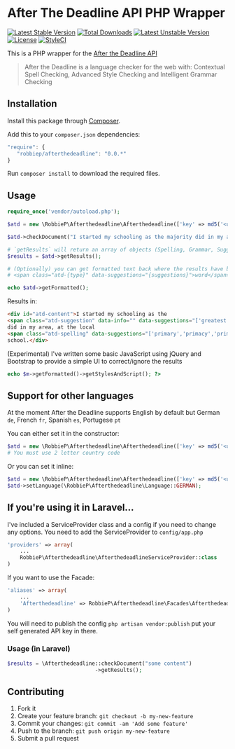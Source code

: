 
# After The Deadline API PHP Wrapper
[![Latest Stable Version](https://poser.pugx.org/robbiep/afterthedeadline/v/stable)](https://packagist.org/packages/robbiep/afterthedeadline) [![Total Downloads](https://poser.pugx.org/robbiep/afterthedeadline/downloads)](https://packagist.org/packages/robbiep/afterthedeadline) [![Latest Unstable Version](https://poser.pugx.org/robbiep/afterthedeadline/v/unstable)](https://packagist.org/packages/robbiep/afterthedeadline) [![License](https://poser.pugx.org/robbiep/afterthedeadline/license)](https://packagist.org/packages/robbiep/afterthedeadline) [![StyleCI](https://styleci.io/repos/49351188/shield)](https://styleci.io/repos/49351188)

This is a PHP wrapper for the [After the Deadline API](http://www.afterthedeadline.com/api.slp)
> After the Deadline is a language checker for the web with: Contextual Spell Checking, Advanced Style Checking and Intelligent Grammar Checking

 
## Installation
 
Install this package through [Composer](https://getcomposer.org/). 

Add this to your `composer.json` dependencies:

```js
"require": {
   "robbiep/afterthedeadline": "0.0.*"
}
```

Run `composer install` to download the required files.

## Usage 

```php
require_once('vendor/autoload.php');

$atd = new \RobbieP\Afterthedeadline\Afterthedeadline(['key' => md5('<unique string>')]);

$atd->checkDocument("I started my schooling as the majority did in my area, at the local primarry school.");

# `getResults` will return an array of objects (Spelling, Grammar, Suggestion) or `false` if there were no results
$results = $atd->getResults();

# (Optionally) you can get formatted text back where the results have been wrapped with 
# <span class="atd-{type}" data-suggestions="{suggestions}">word</span>

echo $atd->getFormatted(); 
```
Results in:
```html
<div id="atd-content">I started my schooling as the 
<span class="atd-suggestion" data-info="" data-suggestions="['greatest','most']">majority</span> 
did in my area, at the local 
<span class="atd-spelling" data-suggestions="['primary','primacy','primarily','remarry']">primarry</span> 
school.</div>
```
(Experimental) I've written some basic JavaScript using jQuery and Bootstrap to provide a 
simple UI to correct/ignore the results
```php 
echo $m->getFormatted()->getStylesAndScript(); ?>
```
## Support for other languages
At the moment After the Deadline supports English by default but German `de`, French `fr`, Spanish `es`, Portugese `pt`

You can either set it in the constructor:
```php
$atd = new \RobbieP\Afterthedeadline\Afterthedeadline(['key' => md5('<unique string>'), 'lang' => 'de']);
# You must use 2 letter country code
```
Or you can set it inline:
```php
$atd = new \RobbieP\Afterthedeadline\Afterthedeadline(['key' => md5('<unique string>')]);
$atd->setLanguage(\RobbieP\Afterthedeadline\Language::GERMAN);
```

## If you're using it in Laravel...
I've included a ServiceProvider class and a config if you need to change any options. You need to add the ServiceProvider to `config/app.php`

```php
'providers' => array(
    ...
    RobbieP\Afterthedeadline\AfterthedeadlineServiceProvider::class
)
```
If you want to use the Facade:
```php
'aliases' => array(
    ...
    'Afterthedeadline' => RobbieP\Afterthedeadline\Facades\Afterthedeadline::class,
)
```

You will need to publish the config `php artisan vendor:publish` put your self generated API key in there.

### Usage (in Laravel)

```php
$results = \Afterthedeadline::checkDocument("some content")
                            ->getResults();
```

## Contributing
 
1. Fork it
2. Create your feature branch: `git checkout -b my-new-feature`
3. Commit your changes: `git commit -am 'Add some feature'`
4. Push to the branch: `git push origin my-new-feature`
5. Submit a pull request 
  
  
